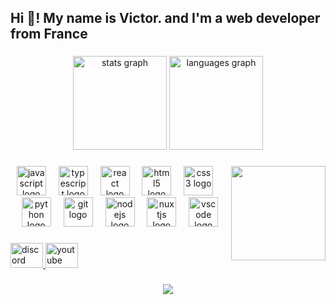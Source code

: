 <h2 align="left">Hi 👋! My name is Victor. and I'm a web developer from France</h2>

###

<div align="center">
  <img src="https://github-readme-stats.vercel.app/api?username=webfrostblack&hide_title=false&hide_rank=false&show_icons=true&include_all_commits=true&count_private=true&disable_animations=false&theme=default&locale=en&hide_border=false" height="150" alt="stats graph"  />
  <img src="https://github-readme-stats.vercel.app/api/top-langs?username=webfrostblack&locale=en&hide_title=false&layout=compact&card_width=320&langs_count=5&theme=default&hide_border=false" height="150" alt="languages graph"  />
</div>

###

<img align="right" height="151" src="https://media1.tenor.com/m/fipLKB59KcUAAAAC"  />

###

<div align="center">
  <img src="https://skillicons.dev/icons?i=js" height="47" alt="javascript logo"  />
  <img width="12" />
  <img src="https://skillicons.dev/icons?i=ts" height="47" alt="typescript logo"  />
  <img width="12" />
  <img src="https://skillicons.dev/icons?i=react" height="47" alt="react logo"  />
  <img width="12" />
  <img src="https://skillicons.dev/icons?i=html" height="47" alt="html5 logo"  />
  <img width="12" />
  <img src="https://skillicons.dev/icons?i=css" height="47" alt="css3 logo"  />
  <img width="12" />
  <img src="https://skillicons.dev/icons?i=py" height="47" alt="python logo"  />
  <img width="12" />
  <img src="https://skillicons.dev/icons?i=git" height="47" alt="git logo"  />
  <img width="12" />
  <img src="https://skillicons.dev/icons?i=nodejs" height="47" alt="nodejs logo"  />
  <img width="12" />
  <img src="https://skillicons.dev/icons?i=nuxtjs" height="47" alt="nuxtjs logo"  />
  <img width="12" />
  <img src="https://skillicons.dev/icons?i=vscode" height="47" alt="vscode logo"  />
</div>

###

<div align="left">
  <a href="https://discord.com/_frostblack" target="_blank">
    <img src="https://raw.githubusercontent.com/maurodesouza/profile-readme-generator/master/src/assets/icons/social/discord/default.svg" width="52" height="40" alt="discord logo"  />
  </a>
  <a href="https://youtube.com" target="_blank">
    <img src="https://raw.githubusercontent.com/maurodesouza/profile-readme-generator/master/src/assets/icons/social/youtube/default.svg" width="52" height="40" alt="youtube logo"  />
  </a>
</div>

###

<div align="center">
  <img src="https://profile-counter.glitch.me/webfrostblack/count.svg?"  />
</div>

###
